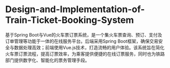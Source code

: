# Design-and-Implementation-of-Train-Ticket-Booking-System
基于Spring Boot与Vue的火车票订票系统，是一个集火车票查询、预订、支付及订单管理等功能于一体的在线服务平台。后端采用Spring Boot框架，确保交易安全与数据处理高效；前端使用Vue.js技术，打造流畅的用户体验。该系统旨在简化火车票订票流程，提高订票效率，为乘客提供便捷的在线订票服务，同时也为铁路部门提供数字化、智能化的票务管理手段。
